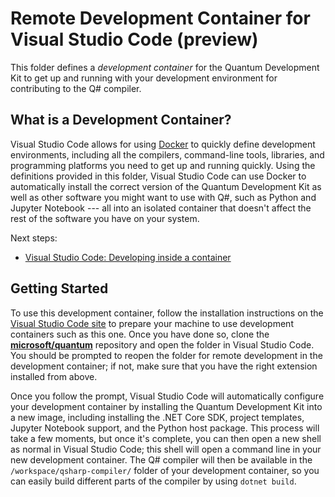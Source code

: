 # Remote Development Container for Visual Studio Code (preview) #

This folder defines a _development container_ for the Quantum Development Kit to get up and running with your development environment for contributing to the Q# compiler.

## What is a Development Container? ##

Visual Studio Code allows for using [Docker](https://docs.microsoft.com/dotnet/standard/microservices-architecture/container-docker-introduction/docker-defined) to quickly define development environments, including all the compilers, command-line tools, libraries, and programming platforms you need to get up and running quickly.
Using the definitions provided in this folder, Visual Studio Code can use Docker to automatically install the correct version of the Quantum Development Kit as well as other software you might want to use with Q#, such as Python and Jupyter Notebook --- all into an isolated container that doesn't affect the rest of the software you have on your system.

Next steps:
- [Visual Studio Code: Developing inside a container](https://code.visualstudio.com/docs/remote/containers)

## Getting Started ##

To use this development container, follow the installation instructions on the [Visual Studio Code site](https://code.visualstudio.com/docs/remote/containers#_installation) to prepare your machine to use development containers such as this one.
Once you have done so, clone the [**microsoft/quantum**](https://github.com/microsoft/quantum) repository and open the folder in Visual Studio Code.
You should be prompted to reopen the folder for remote development in the development container; if not, make sure that you have the right extension installed from above.

Once you follow the prompt, Visual Studio Code will automatically configure your development container by installing the Quantum Development Kit into a new image, including installing the .NET Core SDK, project templates, Jupyter Notebook support, and the Python host package.
This process will take a few moments, but once it's complete, you can then open a new shell as normal in Visual Studio Code; this shell will open a command line in your new development container.
The Q# compiler will then be available in the `/workspace/qsharp-compiler/` folder of your development container, so you can easily build different parts of the compiler by using `dotnet build`.
